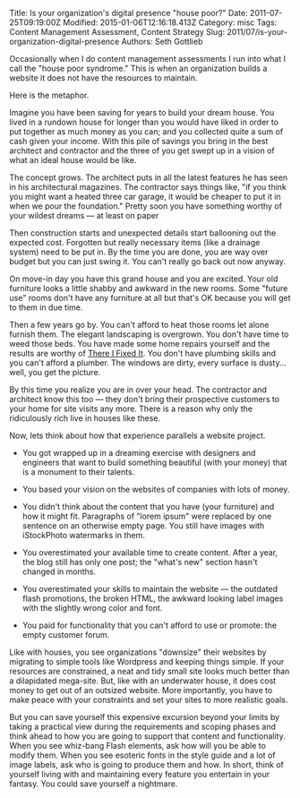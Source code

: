 Title: Is your organization&#39;s digital presence &quot;house poor?&quot;
Date: 2011-07-25T09:19:00Z
Modified: 2015-01-06T12:16:18.413Z
Category: misc
Tags: Content Management Assessment, Content Strategy
Slug: 2011/07/is-your-organization-digital-presence
Authors: Seth Gottlieb

Occasionally when I do content management assessments I run into what I call the "house poor syndrome." This is when an organization builds a website it does not have the resources to maintain.

  
  

Here is the metaphor.  

Imagine you have been saving for years to build your dream house. You lived in a rundown house for longer than you would have liked in order to put together as much money as you can; and you collected quite a sum of cash given your income. With this pile of savings you bring in the best architect and contractor and the three of you get swept up in a vision of what an ideal house would be like.   

The concept grows. The architect puts in all the latest features he has seen in his architectural magazines. The contractor says things like, "if you think you might want a heated three car garage, it would be cheaper to put it in when we pour the foundation." Pretty soon you have something worthy of your wildest dreams — at least on paper  

Then construction starts and unexpected details start ballooning out the expected cost. Forgotten but really necessary items (like a drainage system) need to be put in. By the time you are done, you are way over budget but you can just swing it. You can't really go back out now anyway.  

On move-in day you have this grand house and you are excited. Your old furniture looks a little shabby and awkward in the new rooms. Some "future use" rooms don't have any furniture at all but that's OK because you will get to them in due time.  

Then a few years go by. You can't afford to heat those rooms let alone furnish them. The elegant landscaping is overgrown. You don't have time to weed those beds. You have made some home repairs yourself and the results are worthy of [There I Fixed It](http://thereifixedit.failblog.org/). You don't have plumbing skills and you can't afford a plumber. The windows are dirty, every surface is dusty... well, you get the picture.  

By this time you realize you are in over your head. The contractor and architect know this too — they don't bring their prospective customers to your home for site visits any more. There is a reason why only the ridiculously rich live in houses like these.   

Now, lets think about how that experience parallels a website project.

  

*   You got wrapped up in a dreaming exercise with designers and engineers that want to build something beautiful (with your money) that is a monument to their talents.  
    
*   You based your vision on the websites of companies with lots of money.   
    
*   You didn't think about the content that you have (your furniture) and how it might fit. Paragraphs of "lorem ipsum" were replaced by one sentence on an otherwise empty page. You still have images with iStockPhoto watermarks in them.  
    
*   You overestimated your available time to create content. After a year, the blog still has only one post; the "what's new" section hasn't changed in months.  
    
*   You overestimated your skills to maintain the website — the outdated flash promotions, the broken HTML, the awkward looking label images with the slightly wrong color and font.  
    
*   You paid for functionality that you can't afford to use or promote: the empty customer forum.

  

Like with houses, you see organizations "downsize" their websites by migrating to simple tools like Wordpress and keeping things simple. If your resources are constrained, a neat and tidy small site looks much better than a dilapidated mega-site. But, like with an underwater house, it does cost money to get out of an outsized website. More importantly, you have to make peace with your constraints and set your sites to more realistic goals.  

But you can save yourself this expensive excursion beyond your limits by taking a practical view during the requirements and scoping phases and think ahead to how you are going to support that content and functionality. When you see whiz-bang Flash elements, ask how will you be able to modify them. When you see esoteric fonts in the style guide and a lot of image labels, ask who is going to produce them and how. In short, think of yourself living with and maintaining every feature you entertain in your fantasy. You could save yourself a nightmare.
